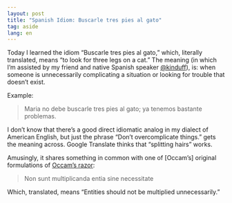 ```yaml
---
layout: post
title: "Spanish Idiom: Buscarle tres pies al gato"
tag: aside
lang: en
---
```


Today I learned the idiom “Buscarle tres pies al gato,” which, literally
translated, means “to look for three legs on a cat.” The meaning (in which I’m
assisted by my friend and native Spanish speaker [@kinduff][KI]), is: when
someone is unnecessarily complicating a situation or looking for trouble that
doesn’t exist.

Example:

> Maria no debe buscarle tres pies al gato; ya tenemos bastante problemas.

I don’t know that there’s a good direct idiomatic analog in my dialect of
American English, but just the phrase “Don’t overcomplicate things.” gets the
meaning across. Google Translate thinks that “splitting hairs” works.

Amusingly, it shares something in common with one of [Occam’s] original
formulations of [Occam’s razor][OR]:

> Non sunt multiplicanda entia sine necessitate

Which, translated, means “Entities should not be multiplied unnecessarily.”

[OR]: https://en.wikipedia.org/wiki/Occam's_razor
[KI]: https://kinduff.com
